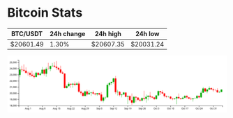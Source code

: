 # Bitcoin Stats

BTC/USDT|24h change|24h high|24h low|
|---|---|---|---|
|$20601.49|1.30%|$20607.35|$20031.24|

<img src="./chart.svg">
